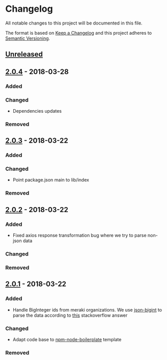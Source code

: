 # Changelog
All notable changes to this project will be documented in this file.

The format is based on [Keep a Changelog](http://keepachangelog.com/en/1.0.0/)
and this project adheres to [Semantic Versioning](http://semver.org/spec/v2.0.0.html).

## [Unreleased]

## [2.0.4] - 2018-03-28
### Added

### Changed
- Dependencies updates

### Removed


## [2.0.3] - 2018-03-22
### Added

### Changed
- Point package.json main to lib/index

### Removed

## [2.0.2] - 2018-03-22
### Added
- Fixed axios response transformation bug where we try to parse non-json data

### Changed

### Removed

## [2.0.1] - 2018-03-22
### Added
- Handle BigInteger ids from meraki organizations. We use [json-bigint](https://www.npmjs.com/package/json-bigint) to parse the data according to [this](https://stackoverflow.com/questions/43787712/axios-how-to-deal-with-big-integers?utm_medium=organic&utm_source=google_rich_qa&utm_campaign=google_rich_qa) stackoverflow answer

### Changed
- Adapt code base to [npm-node-boilerplate] template

### Removed

[Unreleased]: https://github.com/zebbra-repos/node-meraki/compare/v2.0.4...HEAD
[2.0.4]: https://github.com/zebbra-repos/node-meraki/compare/v2.0.3...v2.0.4
[2.0.3]: https://github.com/zebbra-repos/node-meraki/compare/v2.0.2...v2.0.3
[2.0.2]: https://github.com/zebbra-repos/node-meraki/compare/v2.0.1...v2.0.2
[2.0.1]: https://github.com/zebbra-repos/node-meraki/compare/v1.0.0...v2.0.1

[npm-node-boilerplate]: https://github.com/mbaertschi/npm-node-boilerplate
